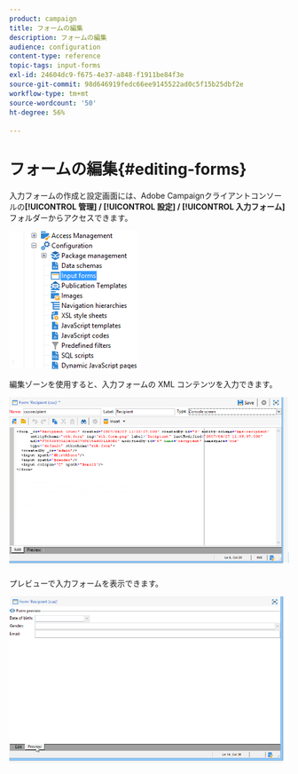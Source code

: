 ```yaml
---
product: campaign
title: フォームの編集
description: フォームの編集
audience: configuration
content-type: reference
topic-tags: input-forms
exl-id: 24604dc9-f675-4e37-a848-f1911be84f3e
source-git-commit: 98d646919fedc66ee9145522ad0c5f15b25dbf2e
workflow-type: tm+mt
source-wordcount: '50'
ht-degree: 56%

---
```


# フォームの編集{#editing-forms}

入力フォームの作成と設定画面には、Adobe Campaignクライアントコンソールの&#x200B;**[!UICONTROL 管理] / [!UICONTROL 設定] / [!UICONTROL 入力フォーム]**&#x200B;フォルダーからアクセスできます。

![](assets/d_ncs_integration_form_arbo.png)

編集ゾーンを使用すると、入力フォームの XML コンテンツを入力できます。

![](assets/d_ncs_integration_form_edit.png)

プレビューで入力フォームを表示できます。

![](assets/d_ncs_integration_form_preview.png)
